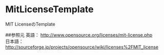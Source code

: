 MitLicenseTemplate
==================

MIT LicenseのTemplate

##参照元
英語： http://www.opensource.org/licenses/mit-license.php  
日本語： http://sourceforge.jp/projects/opensource/wiki/licenses%2FMIT_license
